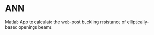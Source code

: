 # ANN
Matlab App to calculate the web-post buckling resistance of elliptically- based openings beams 
